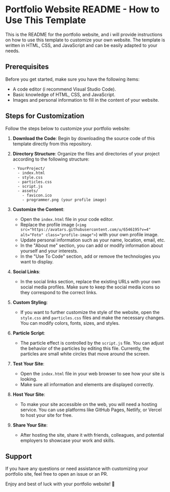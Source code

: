 # Portfolio Website README - How to Use This Template

This is the README for the portfolio website, and i will provide instructions on how to use this template to customize your own website. The template is written in HTML, CSS, and JavaScript and can be easily adapted to your needs.

## Prerequisites

Before you get started, make sure you have the following items:

- A code editor (i recommend Visual Studio Code).
- Basic knowledge of HTML, CSS, and JavaScript.
- Images and personal information to fill in the content of your website.

## Steps for Customization

Follow the steps below to customize your portfolio website:

1. **Download the Code**: Begin by downloading the source code of this template directly from this repository.

2. **Directory Structure**: Organize the files and directories of your project according to the following structure:

   ```
   - YourProject/
     - index.html
     - style.css
     - particles.css
     - script.js
     - assets/
       - favicon.ico
       - programmer.png (your profile image)
   ```

3. **Customize the Content**:
   - Open the `index.html` file in your code editor.
   - Replace the profile image (`<img src="https://avatars.githubusercontent.com/u/6546195?v=4" alt="Foto" class="profile-image">`) with your own profile image.
   - Update personal information such as your name, location, email, etc.
   - In the "About me" section, you can add or modify information about yourself and your interests.
   - In the "Use To Code" section, add or remove the technologies you want to display.

4. **Social Links**:
   - In the social links section, replace the existing URLs with your own social media profiles. Make sure to keep the social media icons so they correspond to the correct links.

5. **Custom Styling**:
   - If you want to further customize the style of the website, open the `style.css` and `particles.css` files and make the necessary changes. You can modify colors, fonts, sizes, and styles.

6. **Particle Script**:
   - The particle effect is controlled by the `script.js` file. You can adjust the behavior of the particles by editing this file. Currently, the particles are small white circles that move around the screen.

7. **Test Your Site**:
   - Open the `index.html` file in your web browser to see how your site is looking.
   - Make sure all information and elements are displayed correctly.

8. **Host Your Site**:
   - To make your site accessible on the web, you will need a hosting service. You can use platforms like GitHub Pages, Netlify, or Vercel to host your site for free.

9. **Share Your Site**:
   - After hosting the site, share it with friends, colleagues, and potential employers to showcase your work and skills.

## Support

If you have any questions or need assistance with customizing your portfolio site, feel free to open an issue or an PR.

Enjoy and best of luck with your portfolio website! 🚀
